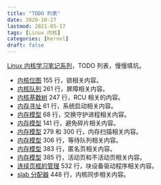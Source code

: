 ```yaml
---
title: "TODO 列表"
date: 2020-10-27
lastmod: 2021-05-17
tags: [Linux 内核]
categories: [Kernel]
draft: false
---
```


[Linux 内核学习笔记系列](/posts/kernel/kernel)，TODO 列表，慢慢填坑。

<!--more-->

- [内核位图](/posts/kernel/data-structure/bitmap) 155 行，锁相关内容。
- [内核队列](/posts/kernel/data-structure/kfifo) 261 行，屏障相关内容。
- [内核基数树](/posts/kernel/data-structure/radix-tree) 247 行，RCU 相关的内容。
- [内存寻址](/posts/kernel/memory/address) 61 行，系统启动相关内容。
- [内存模型](/posts/kernel/memory/model) 68 行，交换守护进程相关内容。
- [内存模型](/posts/kernel/memory/model) 141 行，避免碎片相关内容。
- [内存模型](/posts/kernel/memory/model) 279 和 300 行，内存扫描相关内容。
- [内存模型](/posts/kernel/memory/model) 306 行，等待队列相关内容。
- [内存模型](/posts/kernel/memory/model) 383 行，匿名页相关内容。
- [内存模型](/posts/kernel/memory/model) 385 行，活动页和不活动页相关内容。
- [连续页框的管理](/posts/kernel/memory/continuous) 532 行，块设备驱动程序相关内容。
- [slab 分配器](/posts/kernel/memory/slab) 448 行，内核同步相关内容。
